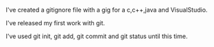 I've created a gitignore file with a gig  for a c,c++,java and VisualStudio.

I've released  my first work with git.

I've used git init, git add, git commit and git status until this time.
